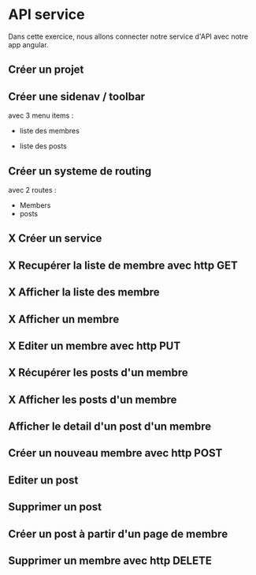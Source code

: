 # API service

Dans cette exercice, nous allons connecter notre service d'API avec notre app angular.

## Créer un projet

## Créer une sidenav / toolbar

avec 3 menu items :

* liste des membres

* liste des posts

## Créer un systeme de routing

avec 2 routes :

* Members
* posts

## X Créer un service

## X Recupérer la liste de membre avec http GET

## X Afficher la liste des membre

## X Afficher un membre

## X Editer un membre avec http PUT

## X Récupérer les posts d'un membre

## X Afficher les posts d'un membre

## Afficher le detail d'un post d'un membre

## Créer un nouveau membre avec http POST

## Editer un post

## Supprimer un post

## Créer un post à partir d'un page de membre

## Supprimer un membre avec http DELETE

